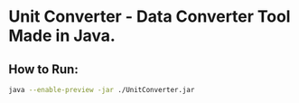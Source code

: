 # ****Unit Converter**** - Data Converter Tool Made in Java.

## How to Run:
```sh
java --enable-preview -jar ./UnitConverter.jar
```